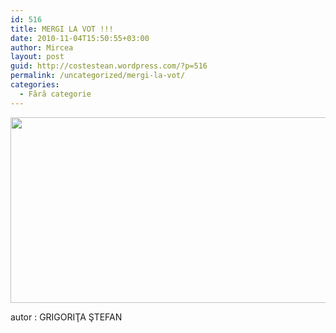 ```yaml
---
id: 516
title: MERGI LA VOT !!!
date: 2010-11-04T15:50:55+03:00
author: Mircea
layout: post
guid: http://costestean.wordpress.com/?p=516
permalink: /uncategorized/mergi-la-vot/
categories:
  - Fără categorie
---
```

<a href="http://costestean.wordpress.com/2010/11/04/mergi-la-vot/porc-coverintl/" rel="attachment wp-att-517"><img src="http://costestean.files.wordpress.com/2010/11/porc-coverintl.jpg" alt="" title="porc-coverintl" width="510" height="297" class="aligncenter size-full wp-image-517" srcset="/costestitv/wp-content/uploads//2010/11/porc-coverintl.jpg 600w, /costestitv/wp-content/uploads//2010/11/porc-coverintl-300x175.jpg 300w" sizes="(max-width: 510px) 100vw, 510px" /></a>

autor : GRIGORIŢA ŞTEFAN